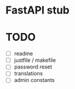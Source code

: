 # FastAPI stub

# TODO

- [ ] readme
- [ ] justfile / makefile
- [ ] password reset
- [ ] translations
- [ ] admin constants
